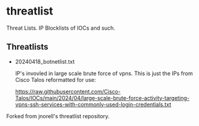 # threatlist
Threat Lists.  IP Blocklists of IOCs and such.

Threatlists
-----------

* 20240418_botnetlist.txt

    IP's invovled in large scale brute force of vpns.
    This is just the IPs from Cisco Talos reformatted for use:

    https://raw.githubusercontent.com/Cisco-Talos/IOCs/main/2024/04/large-scale-brute-force-activity-targeting-vpns-ssh-services-with-commonly-used-login-credentials.txt

Forked from jnorell's threatlist repository.
